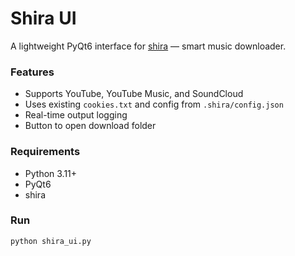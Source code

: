 # Shira UI

A lightweight PyQt6 interface for [shira](https://github.com/KraXen72/shira) — smart music downloader.

### Features
- Supports YouTube, YouTube Music, and SoundCloud
- Uses existing `cookies.txt` and config from `.shira/config.json`
- Real-time output logging
- Button to open download folder

### Requirements
- Python 3.11+
- PyQt6
- shira

### Run
```bash
python shira_ui.py
